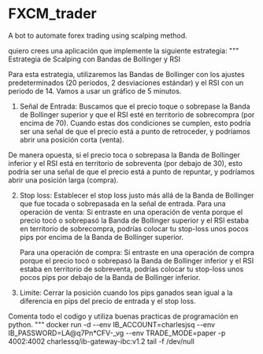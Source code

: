# FXCM_trader

A bot to automate forex trading using scalping method.

quiero crees una aplicación que implemente la siguiente estrategia:
"""
Estrategia de Scalping con Bandas de Bollinger y RSI

Para esta estrategia, utilizaremos las Bandas de Bollinger con los ajustes predeterminados (20 períodos, 2 desviaciones estándar) y el RSI con un periodo de 14. Vamos a usar un gráfico de 5 minutos.

1. Señal de Entrada: Buscamos que el precio toque o sobrepase la Banda de Bollinger superior y que el RSI esté en territorio de sobrecompra (por encima de 70). Cuando estas dos condiciones se cumplen, esto podría ser una señal de que el precio está a punto de retroceder, y podríamos abrir una posición corta (venta).

De manera opuesta, si el precio toca o sobrepasa la Banda de Bollinger inferior y el RSI está en territorio de sobreventa (por debajo de 30), esto podría ser una señal de que el precio está a punto de repuntar, y podríamos abrir una posición larga (compra).

2. Stop loss: Establecer el stop loss justo más allá de la Banda de Bollinger que fue tocada o sobrepasada en la señal de entrada.
   Para una operación de venta: Si entraste en una operación de venta porque el precio tocó o sobrepasó la Banda de Bollinger superior y el RSI estaba en territorio de sobrecompra, podrías colocar tu stop-loss unos pocos pips por encima de la Banda de Bollinger superior.

   Para una operación de compra: Si entraste en una operación de compra porque el precio tocó o sobrepasó la Banda de Bollinger inferior y el RSI estaba en territorio de sobreventa, podrías colocar tu stop-loss unos pocos pips por debajo de la Banda de Bollinger inferior.

3. Limite: Cerrar la posición cuando los pips ganados sean igual a la diferencia en pips del precio de entrada y el stop loss.

Comenta todo el codigo y utiliza buenas practicas de programación en python.
"""
docker run -d --env IB_ACCOUNT=charlesjsq --env IB_PASSWORD=LA@q7Pn\*CFV-\_vg --env TRADE_MODE=paper -p 4002:4002 charlessq/ib-gateway-ibc:v1.2 tail -f /dev/null
